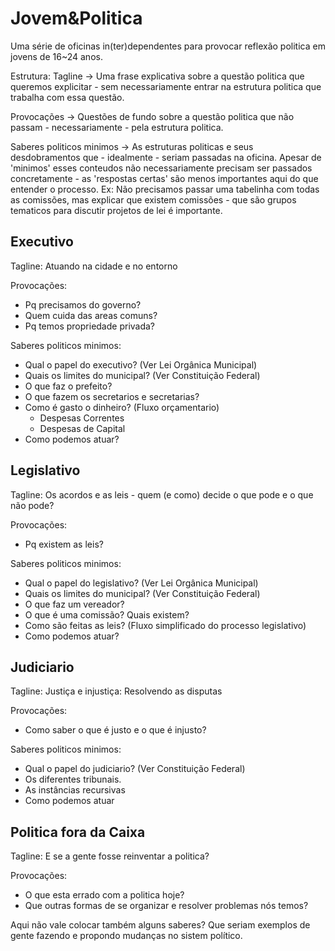 # Jovem&Politica

Uma série de oficinas in(ter)dependentes para provocar reflexão politica em jovens de 16~24 anos.

Estrutura:
Tagline -> Uma frase explicativa sobre a questão politica que queremos explicitar - sem necessariamente entrar na estrutura politica que trabalha com essa questão.

Provocações -> Questões de fundo sobre a questão politica que não passam - necessariamente - pela estrutura politica.

Saberes politicos minimos -> As estruturas politicas e seus desdobramentos que - idealmente - seriam passadas na oficina. Apesar de 'minimos' esses conteudos não necessariamente precisam ser passados concretamente - as 'respostas certas' são menos importantes aqui do que entender o processo. Ex: Não precisamos passar uma tabelinha com todas as comissões, mas explicar que existem comissões - que são grupos tematicos para discutir projetos de lei é importante.

## Executivo

Tagline: Atuando na cidade e no entorno

Provocações:
* Pq precisamos do governo?
* Quem cuida das areas comuns?
* Pq temos propriedade privada?

Saberes politicos minimos:
* Qual o papel do executivo? (Ver Lei Orgânica Municipal)
* Quais os limites do municipal? (Ver Constituição Federal)
* O que faz o prefeito?
* O que fazem os secretarios e secretarias?
* Como é gasto o dinheiro? (Fluxo orçamentario)
	* Despesas Correntes
	* Despesas de Capital
* Como podemos atuar?

## Legislativo

Tagline: Os acordos e as leis - quem (e como) decide o que pode e o que não pode?

Provocações:
* Pq existem as leis?

Saberes politicos minimos:
* Qual o papel do legislativo? (Ver Lei Orgânica Municipal)
* Quais os limites do municipal? (Ver Constituição Federal)
* O que faz um vereador?
* O que é uma comissão? Quais existem?
* Como são feitas as leis? (Fluxo simplificado do processo legislativo) 
* Como podemos atuar?

## Judiciario

Tagline: Justiça e injustiça: Resolvendo as disputas

Provocações:
* Como saber o que é justo e o que é injusto?

Saberes politicos minimos:
* Qual o papel do judiciario? (Ver Constituição Federal)
* Os diferentes tribunais.
* As instâncias recursivas
* Como podemos atuar

## Politica fora da Caixa

Tagline: E se a gente fosse reinventar a politica?

Provocações:
* O que esta errado com a politica hoje?
* Que outras formas de se organizar e resolver problemas nós temos?

Aqui não vale colocar também alguns saberes? Que seriam exemplos de gente fazendo e propondo mudanças no sistem político.
